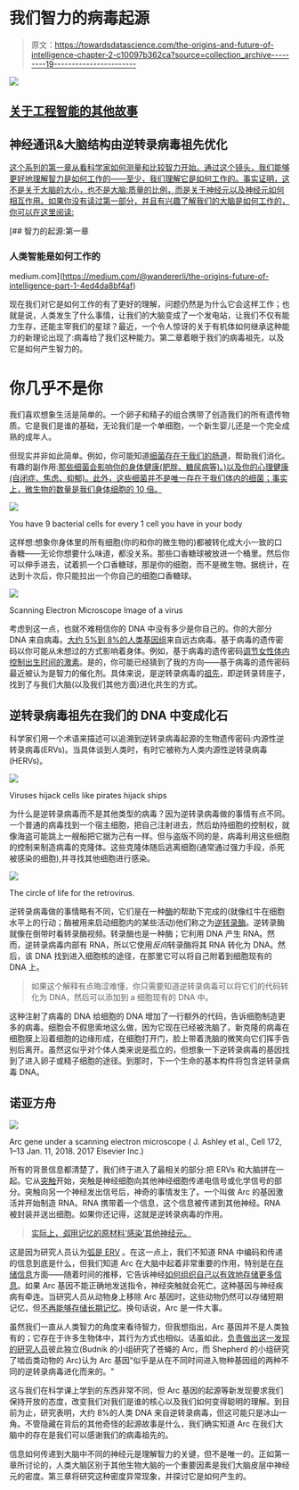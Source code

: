 # 我们智力的病毒起源

> 原文：<https://towardsdatascience.com/the-origins-and-future-of-intelligence-chapter-2-c10097b362ca?source=collection_archive---------19----------------------->

![](img/3be2a80b4c1b843d8178658e54d45975.png)

## [关于工程智能的其他故事](https://towardsdatascience.com/tagged/engineered-intelligence)

## 神经通讯&大脑结构由逆转录病毒祖先优化

[这个系列的第一章从看科学家如何测量和比较智力开始。通过这个镜头，我们能够更好地理解智力是如何工作的——至少，我们理解它是如何工作的。事实证明，这不是关于大脑的大小，也不是大脑:质量的比例，而是关于神经元以及神经元如何相互作用。如果你没有读过第一部分，并且有兴趣了解我们的大脑是如何工作的，你可以在这里阅读:](https://hackernoon.com/the-origins-future-of-intelligence-part-1-4ed4da8bf4af)

[](https://medium.com/@wandererli/the-origins-future-of-intelligence-part-1-4ed4da8bf4af) [## 智力的起源:第一章

### 人类智能是如何工作的

medium.com](https://medium.com/@wandererli/the-origins-future-of-intelligence-part-1-4ed4da8bf4af) 

现在我们对它是如何工作的有了更好的理解，问题仍然是为什么它会这样工作；也就是说，人类发生了什么事情，让我们的大脑变成了一个发电站，让我们不仅有能力生存，还能主宰我们的星球？最近，一个令人惊讶的关于有机体如何继承这种能力的新理论出现了:病毒给了我们这种能力。第二章着眼于我们的病毒祖先，以及它是如何产生智力的。

# 你几乎不是你

我们喜欢想象生活是简单的。一个卵子和精子的组合携带了创造我们的所有遗传物质。它是我们是谁的基础，无论我们是一个单细胞，一个新生婴儿还是一个完全成熟的成年人。

但现实并非如此简单。例如，你可能知道[细菌存在于我们的肠道](https://en.wikipedia.org/wiki/Gut_flora)，帮助我们消化。有趣的副作用:[那些细菌会影响你的身体健康(肥胖、糖尿病等)。)以及你的心理健康(自闭症、焦虑、抑郁)。此外，这些细菌并不是唯一存在于我们体内的细菌；事实上，微生物的数量是我们身体细胞的 10 倍。](https://www.ncbi.nlm.nih.gov/pmc/articles/PMC5859957/)

![](img/2ea52119c8c1c68440a807a4c3c01ac4.png)

You have 9 bacterial cells for every 1 cell you have in your body

这样想:想象你身体里的所有细胞(你的和你的微生物的)都被转化成大小一致的口香糖——无论你想要什么味道，都没关系。那些口香糖球被放进一个桶里。然后你可以伸手进去，试着抓一个口香糖球，那是你的细胞，而不是微生物。据统计，在达到十次后，你只能拉出一个你自己的细胞口香糖球。

![](img/5624db9fe0743ce5da2a0e01841d137a.png)

Scanning Electron Microscope Image of a virus

考虑到这一点，也就不难相信你的 DNA 中没有多少是你自己的。你的大部分 DNA 来自病毒。[大约 5%到 8%的人类基因组](https://www.ncbi.nlm.nih.gov/pmc/articles/PMC387345/)来自远古病毒。基于病毒的遗传密码以你可能从未想过的方式影响着身体。例如，基于病毒的遗传密码[调节女性体内控制出生时间的激素](https://journals.plos.org/plosbiology/article?id=10.1371/journal.pbio.3000028)。是的，你可能已经猜到了我的方向——基于病毒的遗传密码最近被认为是智力的催化剂。具体来说，是逆转录病毒的[祖先](https://www.ncbi.nlm.nih.gov/pubmed/10486975)，即逆转录转座子，找到了与我们大脑(以及我们其他方面)进化共生的方式。

## 逆转录病毒祖先在我们的 DNA 中变成化石

科学家们用一个术语来描述可以追溯到逆转录病毒起源的生物遗传密码:内源性逆转录病毒(ERVs)。当具体谈到人类时，有时它被称为人类内源性逆转录病毒(HERVs)。

![](img/f588f9e7ce84b31c0891ca1ae0cb92f1.png)

Viruses hijack cells like pirates hijack ships

为什么是逆转录病毒而不是其他类型的病毒？因为逆转录病毒做的事情有点不同。一个普通的病毒找到一个宿主细胞，把自己注射进去，然后劫持细胞的控制权，就像海盗可能跳上一艘船把它据为己有一样。但与盗版不同的是，病毒利用这些细胞的控制来制造病毒的克隆体。这些克隆体随后逃离细胞(通常通过强力手段，杀死被感染的细胞),并寻找其他细胞进行感染。

![](img/759ac2ee2c28a4753768ac7a1199096b.png)

The circle of life for the retrovirus.

逆转录病毒做的事情略有不同，它们是在一种[酶](https://en.wikipedia.org/wiki/Enzyme)的帮助下完成的(就像红牛在细胞水平上的行动；酶被用来启动细胞内的某些活动)他们称之为[逆转录酶](https://en.wikipedia.org/wiki/Reverse_transcriptase)。逆转录酶就像在倒带时看转录酶视频。转录酶也是一种酶；它利用 DNA 产生 RNA。然而，逆转录病毒内部有 RNA，所以它使用*反向*转录酶将其 RNA 转化为 DNA。然后，该 DNA 找到进入细胞核的途径，在那里它可以将自己附着到细胞现有的 DNA 上。

> 如果这个解释有点晦涩难懂，你只需要知道逆转录病毒可以将它们的代码转化为 DNA，然后可以添加到 a 细胞现有的 DNA 中。

这种注射了病毒的 DNA 给细胞的 DNA 增加了一行额外的代码，告诉细胞制造更多的病毒。细胞会不假思索地这么做，因为它现在已经被洗脑了。新克隆的病毒在细胞膜上沿着细胞的边缘形成，在细胞打开门，脸上带着洗脑的微笑向它们挥手告别后离开。虽然这似乎对个体人类来说是孤立的，但想象一下逆转录病毒的基因找到了进入卵子或精子细胞的途径。到那时，下一个生命的基本构件将包含逆转录病毒 DNA。

## 诺亚方舟

![](img/e45063ead474c05d78ff85206f71a8ef.png)

Arc gene under a scanning electron microscope ( J. Ashley et al., Cell 172, 1–13 Jan. 11, 2018\. 2017 Elsevier Inc.)

所有的背景信息都清楚了，我们终于进入了最相关的部分:把 ERVs 和大脑拼在一起。它从[突触](https://en.wikipedia.org/wiki/Synapse)开始，突触是神经细胞向其他神经细胞传递电信号或化学信号的部分。突触向另一个神经发出信号后，神奇的事情发生了。一个叫做 Arc 的基因激活并开始制造 RNA。RNA 携带着一个信息，这个信息被传递到其他神经。RNA 被封装并送出细胞。如果你还记得，这就是逆转录病毒的作用。

> [实际上，*弧*用记忆的原材料‘感染’其他神经元。](https://www.scientificamerican.com/article/prehistoric-viruses-and-the-function-of-the-brain/)

这是因为研究人员认为[弧是 ERV](https://www.cell.com/cell/fulltext/S0092-8674(17)31504-0) 。在这一点上，我们不知道 RNA 中编码和传递的信息到底是什么，但我们知道 Arc 在大脑中起着非常重要的作用，特别是在[存储信息](https://www.nih.gov/news-events/news-releases/memory-gene-goes-viral)方面——随着时间的推移，它告诉神经[如何组织自己以有效地存储更多信息](https://www.cell.com/cell/references/S0092-8674(17)31509-X)。如果 Arc 基因不能正确地发送指令，神经突触就会死亡。这种基因与神经疾病有牵连。当研究人员从动物身上移除 Arc 基因时，这些动物仍然可以存储短期记忆，但[不再能够存储长期记忆](https://www.ncbi.nlm.nih.gov/pmc/articles/PMC3207967/)。换句话说，Arc 是一件大事。

虽然我们一直从人类智力的角度来看待智力，但我想指出，Arc 基因并不是人类独有的；它存在于许多生物体中，其行为方式也相似。话虽如此，[负责做出这一发现的研究人员](https://www.nature.com/articles/d41586-018-00492-w)彼此独立(Budnik 的小组研究了苍蝇的 Arc，而 Shepherd 的小组研究了啮齿类动物的 Arc)认为 Arc 基因“似乎是从在不同时间进入物种基因组的两种不同的逆转录病毒进化而来的。"

这与我们在科学课上学到的东西非常不同，但 Arc 基因的起源等新发现要求我们保持开放的态度，改变我们对我们是谁的核心以及我们如何变得聪明的理解。到目前为止，研究表明，大约 8%的人类 DNA 来自逆转录病毒，但这可能只是冰山一角。不管隐藏在背后的其他奇怪的起源故事是什么，我们确实知道 Arc 在我们大脑中的存在是我们可以感谢我们的病毒祖先的。

信息如何传递到大脑中不同的神经元是理解智力的关键，但不是唯一的。正如第一章所讨论的，人类大脑区别于其他生物大脑的一个重要因素是我们大脑皮层中神经元的密度。第三章将研究这种密度异常现象，并探讨它是如何产生的。